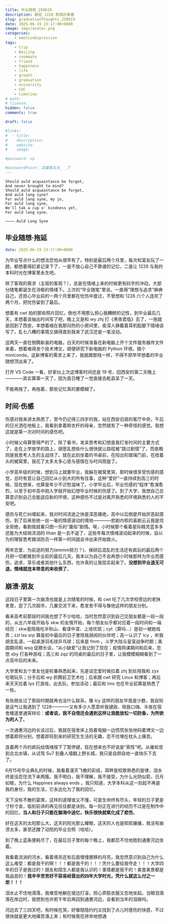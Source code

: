 ```yaml
---
title: 毕业随想_250619
description: 献给 1228 和我的青春
slug: graduationThoughts_250619
date: 2025-06-19 23:17:00+0800
image: imgs/avatar.png
categories:
    - emotionExpression
tags:
    - trip
    - Beijing
    - roommate
    - friend
    - happiness
    - life
    - growth
    - graduation
    - university
    - CUC
    - timeline
# math: 
# license: 
hidden: false
comments: true

draft: false

#links:
#  - title: 
#    description: 
#    website: 
#    image: 

#password: op

#passwordPoint: 这篇推文太_ _了
---
```

```
Should auld acquaintance be forgot,
And never brought to mind?
Should auld acquaintance be forgot,
And auld lang syne? 
For auld lang syne, my jo,
For auld lang syne,
We'll tak a cup o' kindness yet,
For auld lang syne. 

———— Auld Lang Syne
```

## 毕业随想·拖延

```yaml
date: 2025-06-19 23:17:00+0800
```

为毕业写点什么的想法恐怕从很早有了。特别是最后两个月里，每次和室友玩了一趟，都想着得赶紧记录下了，一是不放心自己不靠谱的记忆，二是让 1228 与我的本科时光在博客里永生吧。

除了客观的需求（主观的客观？），总是在情绪上来的时候更有码字的冲动，大部分随笔都诞生在消极的情绪下。上次的“毕业随笔”里说，一直用“理想与追求”麻痹自己，还担心毕业前的一两个月里都在忧伤中度过，不曾想和 1228 六个人连欢了两个月，把忧伤留到了最后。

想着有 cwt 拍的那些照片回忆，倒也不用那么担心我糟糕的记性，到毕业最后几天，本想着该抽出时间写了吧，晚上又是和 wy zhj 打《黑夜君临》去了，一拖就是回到了西安。本想着缩在我那闷热的小房间里，夜深人静戴着耳机酝酿下情绪该写了，乱七八糟的事情又搞得直到我来了武汉还是一笔没动。

这两天一直在倒腾新装的电脑，白天的时候准备在新电脑上开个文件服务器传文件来着，想着难得发个技术博文，顺便研究下新电脑的 Python 环境，搞个 miniconda，这新博客的需求上来了，我就跟那栈一样，不得不把早早想着的毕业随想顶出来了。

打开 VS Code 一看，好家伙上次这博客时间还是 19 号，回西安的第二天晚上————其实算第一天了，因为首日睡了一觉直接去乾县呆了一天。

不能再拖了，再拖着，那些记忆真的要模糊了。

## 时间·伤感

伤感对我来讲太熟悉了，至今仍记得三四岁的我，站在西安旧居的客厅中央，午后的日光洒在地板上，我看到拿着晾衣杆的母亲，忽然就有了一种奇怪的感觉。我想这就是第一次对时间的感伤吧。

小时候父母算管得严的了，除了看书，发呆思考和幻想是我打发时间的主要方式了，走在上学放学的路上，胡思乱想些什么很快就让路程被“跳过剧情”了，而夜晚则是我思考人生的主战场了。就在此刻坐着的书桌前，在阳台的玻璃门前，在捂着头的被窝里，我花了太多太多心思与感情在与时间周旋了。

小学高年级的时候，想到马上就要毕业，我躲在被窝里哭，那时候很享受伤感的感觉，总时有意让自己回忆从小到大的所有往事，这种“爱好”一直持续到高三的时候，现在想来，也算是年少不识愁滋味了。小学毕业后，毕业伤感的“程序”愈演愈烈，以至于初中高中刚入学就开始幻想毕业时候的伤感了。到了大学，我想自己总算意识到自己总能适应新的环境，这种感伤不过是对离开熟悉的环境熟悉的人的不安吧。

感伤与死亡纠缠起来，我对时间流逝之快是深恶痛绝，高中以后倒是开始厌恶起感伤，到了后来拒绝一丝一毫的情感波动的境地————悲剧内核的喜剧云云我是完全拒绝，看剧我就看只图一乐的“庸俗”剧情。唉，小时候那个看着星际精灵蓝多多还能为大结局流泪的 lihan 是一去不返了，这些年每次情绪波动起来的时候，自以为的理智思考跟消防员一样第一时间就会冲出来开始救火。

两年恋爱、为前途的努力(emmm努力？)、保研后混乱的生活还有疯玩的最后两个月把一切都推到毕业前的最后几天。我本以为自己不会再想小时候那样为毕业而感伤，追求、享乐或者其他什么东西，也许真的让我现实起来了。**没想到毕业退无可退，情绪就连本带息的来收债了**。

## 崩溃·朋友

这段日子里第一次崩溃也就是上次随笔的时候，和 cwt 吃了几次学校旁边的老陕老晋，逛了几次超市，几番交流下来，愈发舍不得与像他这样的朋友分别。

看来高考前那段时间我也想了不少哈哈，当时忽然意识到自己交朋友都是一段一段的，从五六年级开始与 xkw 的友情开始，每个朋友似乎都对应着一段时间和一端经历：xkw是陪我吃半秋山、看谍中谍、上培优班；cyt（算吗...）是初一被她戏弄；zzl lss srp 算是初中最后的日子里陪我胡闹的伙伴吧；高一认识了 lcy ，听我胡言乱语，一起桌游羽毛球乒乓球；后来是 fmm ，斗罗大陆与皇室战争时期；美国期间和 wsq 促膝长谈，“从小缺爱”让我记到了现在；疫情网课期间和后来，忽悠 xby 打各种游戏；高三和 zqz 的同桌的最后的日子里，让我模模糊糊看到了一点高中后的未来。

大学里和五个舍友也是轮番熟悉起来，先是谈恋爱时候拉着 zhj 到处陪我和 zyx 吃喝玩乐；分手后和 wy 折腾前卫艺术社；后来跟 cwt 研究 Linux 和博客；再后来天天拉着 lys 打游戏，出去玩，参加活动；最后和 lmx 也在毕业前算是熟悉了一些。

有些朋友过了那段时期就再也没什么联系，像 lcy 这样的朋友毕竟是少数，我自知是运气让我遇到了 1228————又有多少人愿意听我键政、陪我口嗨、半夜在宿舍楼道里通宵辩论：**或者说，我不自信还会遇到这样让我能放松一切防备，为所欲为的人了**。

一次通惠河边的长谈过后，我就在宿舍床上抱着电脑一边慌慌张张地码着博文一边想着即将分别，想着即将到来的研究生生活的无趣，忍不住埋在枕头上痛苦。

连着两个月的疯玩给情绪按下了暂停键，现在想来也不好说是“索性”吧。从雍和宫到古北水镇，从试驾 Su7 到叠人墙翻上野长城，我只是自顾自地一直快乐下去了。

6月15号毕业典礼的时候，我看着漫天飞散的彩纸，耳畔是校歌熟悉的旋律，泪水终是没忍住流下来两簇。我不明白，我不理解，我不接受，为什么光阴似箭，日月如梭，为什么 Happines always ends 。我只知道，大学本科从这一刻起不再是我的身份，我的生活，它永远化为了我的回忆。

天下没有不散的宴席，这样的道理谁又不懂，可是生命终有尽头，年轻的日子更是寸秒寸金，临别前讲的再见往往都是诀别。每一刻正在进行的经历不过是在制作中的回忆，**当人和日子只能在脑海中追忆，快乐很快就氧化成了悲伤**。

好在这天的太阳那么大，这天的阳光那么耀眼，这天的人也是熙熙攘攘，我没有崩溃太多，甚至还蹭了动院的毕业合照（哈哈）。

到了晚上蓝条便耗尽了，在最后日子里的每个晚上，我都忍不住地跑到通惠河边坐着。

我看着流淌的河水，看着塔吊还有后面慢慢挪移的月亮，我忽然意识到自己为什么这么难受：都是我干的啊！！！都是我干的！！！凭什么要给我夺走！！！大学四年的日子是我过的！朋友和陌生人都是我认识的！事情都是我干的！美食美景都是我品尝的！**我辛辛苦苦好不容易经营出的四年大学时光，凭什么就这么付之一炬！！！**

泪水止不住地滴落，我难受地躺在堤边打滚，担心弄脏衣服又忽地坐起。当眼泪滴落在岸边时，我想到也许若干年后再回到通惠河边，会看到当年的泪痕吗。

河边去了三四天吧，有时候在哭，好像隐隐约约又找到了点儿时感伤的快感，不过很快就是更大地痛苦涌上来；有时候我在拼命地想通

